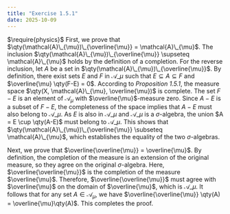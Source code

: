 ```yaml
---
title: "Exercise 1.5.1"
date: 2025-10-09
---
```

$\require{physics}$
First, we prove that $\qty(\mathcal{A}\_{\mu})\_{\overline{\mu}} = \mathcal{A}\_{\mu}$. 
The inclusion $\qty(\mathcal{A}\_{\mu})\_{\overline{\mu}} \supseteq \mathcal{A}\_{\mu}$ holds by the definition of a completion. 
For the reverse inclusion, let $A$ be a set in $\qty(\mathcal{A}\_{\mu})\_{\overline{\mu}}$. 
By definition, there exist sets $E$ and $F$ in $\mathcal{A}\_{\mu}$ such that $E \subseteq A \subseteq F$ and $\overline{\mu} \qty(F-E) = 0$. 
According to *Proposition 1.5.1*, the measure space $\qty(X, \mathcal{A}\_{\mu}, \overline{\mu})$ is complete. 
The set $F-E$ is an element of $\mathcal{A}_{\mu}$ with $\overline{\mu}$-measure zero. 
Since $A-E$ is a subset of $F-E$, the completeness of the space implies that $A-E$ must also belong to $\mathcal{A}\_{\mu}$. 
As $E$ is also in $\mathcal{A}\_{\mu}$ and $\mathcal{A}\_{\mu}$ is a $\sigma$-algebra, the union $A = E \cup \qty(A-E)$ must belong to $\mathcal{A}\_{\mu}$. 
This shows that $\qty(\mathcal{A}\_{\mu})\_{\overline{\mu}} \subseteq \mathcal{A}\_{\mu}$, which establishes the equality of the two $\sigma$-algebras.

Next, we prove that $\overline{\overline{\mu}} = \overline{\mu}$. 
By definition, the completion of the measure is an extension of the original measure, so they agree on the original $\sigma$-algebra. 
Here, $\overline{\overline{\mu}}$ is the completion of the measure $\overline{\mu}$. 
Therefore, $\overline{\overline{\mu}}$ must agree with $\overline{\mu}$ on the domain of $\overline{\mu}$, which is $\mathcal{A}\_{\mu}$. 
It follows that for any set $A \in \mathcal{A}_{\mu}$, we have $\overline{\overline{\mu}} \qty(A) = \overline{\mu}\qty(A)$. 
This completes the proof.
